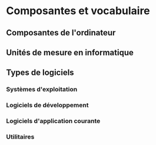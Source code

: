 # Composantes et vocabulaire

## Composantes de l'ordinateur

## Unités de mesure en informatique

## Types de logiciels

### Systèmes d'exploitation

### Logiciels de développement

### Logiciels d'application courante

### Utilitaires

